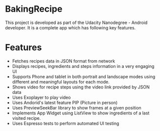 # BakingRecipe
This project is developed as part of the Udacity Nanodegree - Android developer. It is a complete app which has following key features.


# Features
- Fetches recipes data in JSON format from network
- Displays recipes, ingredients and steps information in a very engaging UI
- Supports Phone and tablet in both portrait and landscape modes using different and meaningful layouts for each mode.
- Shows video for recipe steps using the video link provided by JSON data 
- Uses Exoplayer to play video
- Uses Andorid's latest feature PIP (Picture in person)
- Uses PreviewSeekBar library to show frames at a given position 
- Implements App Widget using ListView to show ingredients of a last visited recipe.
- Uses Espresso tests to perform automated UI testing 
